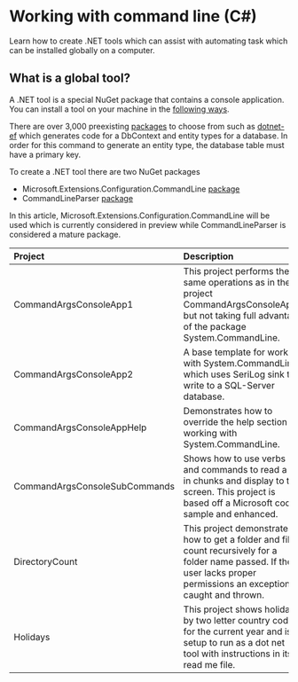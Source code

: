 # Working with command line (C#)

Learn how to create .NET tools which can assist with automating task which can be installed globally on a computer.

## What is a global tool?

A .NET tool is a special NuGet package that contains a console application. You can install a tool on your machine in the [following ways](https://learn.microsoft.com/en-us/dotnet/core/tools/global-tools).

There are over 3,000 preexisting [packages](https://www.nuget.org/packages?packagetype=dotnettool) to choose from such as [dotnet-ef](https://www.nuget.org/packages/dotnet-ef/7.0.4) which generates code for a DbContext and entity types for a database. In order for this command to generate an entity type, the database table must have a primary key.

To create a .NET tool there are two NuGet packages

- Microsoft.Extensions.Configuration.CommandLine [package](https://www.nuget.org/packages/Microsoft.Extensions.Configuration.CommandLine/7.0.0?_src=template)
- CommandLineParser [package](https://www.nuget.org/packages/CommandLineParser/2.8.0?_src=template)

In this article, Microsoft.Extensions.Configuration.CommandLine will be used which is currently considered in preview while CommandLineParser is considered a mature package.
 

| Project        |   Description    |
|:------------- |:-------------|
| CommandArgsConsoleApp1 | This project performs the same operations as in the project CommandArgsConsoleApp2 but not taking full advantage of the package System.CommandLine. |
| CommandArgsConsoleApp2 | A base template for working with System.CommandLine which uses SeriLog sink to write to a SQL-Server database. |
| CommandArgsConsoleAppHelp | Demonstrates how to override the help section for working with  System.CommandLine. |
| CommandArgsConsoleSubCommands |  Shows how to use verbs and commands to read a file in chunks and display to the screen. This project is based off a Microsoft code sample and enhanced.|
| DirectoryCount| This project demonstrates how to get a folder and file count recursively for a folder name passed. If the user lacks proper permissions an exception is caught and thrown. |
| Holidays | This project shows holidays by two letter country code for the current year and is setup to run as a dot net tool with instructions in its read me file. |
